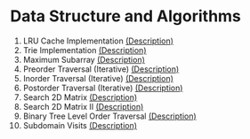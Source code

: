 # Data Structure and Algorithms

1. LRU Cache Implementation [(Description)](https://leetcode.com/problems/lru-cache/description/)
2. Trie Implementation [(Description)](https://leetcode.com/problems/implement-trie-prefix-tree/description/)
3. Maximum Subarray [(Description)](https://leetcode.com/problems/maximum-subarray/description/)
4. Preorder Traversal (Iterative) [(Description)](https://leetcode.com/problems/binary-tree-preorder-traversal/description/)
5. Inorder Traversal (Iterative) [(Description)](https://leetcode.com/problems/binary-tree-inorder-traversal/description/)
6. Postorder Traversal (Iterative) [(Description)](https://leetcode.com/problems/binary-tree-inorder-traversal/description/)
7. Search 2D Matrix [(Description)](https://leetcode.com/problems/search-a-2d-matrix/description/)
8. Search 2D Matrix II [(Description)](https://leetcode.com/problems/search-a-2d-matrix-ii/description/)
9. Binary Tree Level Order Traversal [(Description)](https://leetcode.com/problems/binary-tree-level-order-traversal/description/)
10. Subdomain Visits [(Description)](https://leetcode.com/problems/subdomain-visit-count/description/)
